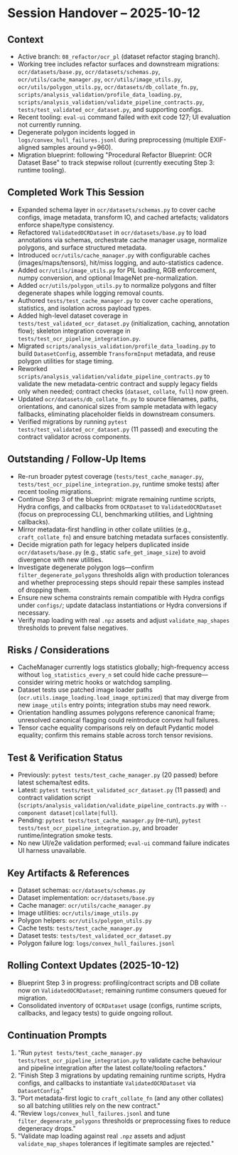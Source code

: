 # Session Handover – 2025-10-12

## Context
- Active branch: `08_refactor/ocr_pl` (dataset refactor staging branch).
- Working tree includes refactor surfaces and downstream migrations: `ocr/datasets/base.py`, `ocr/datasets/schemas.py`, `ocr/utils/cache_manager.py`, `ocr/utils/image_utils.py`, `ocr/utils/polygon_utils.py`, `ocr/datasets/db_collate_fn.py`, `scripts/analysis_validation/profile_data_loading.py`, `scripts/analysis_validation/validate_pipeline_contracts.py`, `tests/test_validated_ocr_dataset.py`, and supporting configs.
- Recent tooling: `eval-ui` command failed with exit code 127; UI evaluation not currently running.
- Degenerate polygon incidents logged in `logs/convex_hull_failures.jsonl` during preprocessing (multiple EXIF-aligned samples around y=960).
- Migration blueprint: following "Procedural Refactor Blueprint: OCR Dataset Base" to track stepwise rollout (currently executing Step 3: runtime tooling).

## Completed Work This Session
- Expanded schema layer in `ocr/datasets/schemas.py` to cover cache configs, image metadata, transform IO, and cached artefacts; validators enforce shape/type consistency.
- Refactored `ValidatedOCRDataset` in `ocr/datasets/base.py` to load annotations via schemas, orchestrate cache manager usage, normalize polygons, and surface structured metadata.
- Introduced `ocr/utils/cache_manager.py` with configurable caches (images/maps/tensors), hit/miss logging, and auto-statistics cadence.
- Added `ocr/utils/image_utils.py` for PIL loading, RGB enforcement, numpy conversion, and optional ImageNet pre-normalization.
- Added `ocr/utils/polygon_utils.py` to normalize polygons and filter degenerate shapes while logging removal counts.
- Authored `tests/test_cache_manager.py` to cover cache operations, statistics, and isolation across payload types.
- Added high-level dataset coverage in `tests/test_validated_ocr_dataset.py` (initialization, caching, annotation flow); skeleton integration coverage in `tests/test_ocr_pipeline_integration.py`.
- Migrated `scripts/analysis_validation/profile_data_loading.py` to build `DatasetConfig`, assemble `TransformInput` metadata, and reuse polygon utilities for stage timing.
- Reworked `scripts/analysis_validation/validate_pipeline_contracts.py` to validate the new metadata-centric contract and supply legacy fields only when needed; contract checks (`dataset`, `collate`, `full`) now green.
- Updated `ocr/datasets/db_collate_fn.py` to source filenames, paths, orientations, and canonical sizes from sample metadata with legacy fallbacks, eliminating placeholder fields in downstream consumers.
- Verified migrations by running `pytest tests/test_validated_ocr_dataset.py` (11 passed) and executing the contract validator across components.

## Outstanding / Follow-Up Items
- Re-run broader pytest coverage (`tests/test_cache_manager.py`, `tests/test_ocr_pipeline_integration.py`, runtime smoke tests) after recent tooling migrations.
- Continue Step 3 of the blueprint: migrate remaining runtime scripts, Hydra configs, and callbacks from `OCRDataset` to `ValidatedOCRDataset` (focus on preprocessing CLI, benchmarking utilities, and Lightning callbacks).
- Mirror metadata-first handling in other collate utilities (e.g., `craft_collate_fn`) and ensure batching metadata surfaces consistently.
- Decide migration path for legacy helpers duplicated inside `ocr/datasets/base.py` (e.g., static `safe_get_image_size`) to avoid divergence with new utilities.
- Investigate degenerate polygon logs—confirm `filter_degenerate_polygons` thresholds align with production tolerances and whether preprocessing steps should repair these samples instead of dropping them.
- Ensure new schema constraints remain compatible with Hydra configs under `configs/`; update dataclass instantiations or Hydra conversions if necessary.
- Verify map loading with real `.npz` assets and adjust `validate_map_shapes` thresholds to prevent false negatives.

## Risks / Considerations
- CacheManager currently logs statistics globally; high-frequency access without `log_statistics_every_n` set could hide cache pressure—consider wiring metric hooks or watchdog sampling.
- Dataset tests use patched image loader paths (`ocr.utils.image_loading.load_image_optimized`) that may diverge from new `image_utils` entry points; integration stubs may need rework.
- Orientation handling assumes polygons reference canonical frame; unresolved canonical flagging could reintroduce convex hull failures.
- Tensor cache equality comparisons rely on default Pydantic model equality; confirm this remains stable across torch tensor revisions.

## Test & Verification Status
- Previously: `pytest tests/test_cache_manager.py` (20 passed) before latest schema/test edits.
- Latest: `pytest tests/test_validated_ocr_dataset.py` (11 passed) and contract validation script (`scripts/analysis_validation/validate_pipeline_contracts.py` with `--component dataset|collate|full`).
- Pending: `pytest tests/test_cache_manager.py` (re-run), `pytest tests/test_ocr_pipeline_integration.py`, and broader runtime/integration smoke tests.
- No new UI/e2e validation performed; `eval-ui` command failure indicates UI harness unavailable.

## Key Artifacts & References
- Dataset schemas: `ocr/datasets/schemas.py`
- Dataset implementation: `ocr/datasets/base.py`
- Cache manager: `ocr/utils/cache_manager.py`
- Image utilities: `ocr/utils/image_utils.py`
- Polygon helpers: `ocr/utils/polygon_utils.py`
- Cache tests: `tests/test_cache_manager.py`
- Dataset tests: `tests/test_validated_ocr_dataset.py`
- Polygon failure log: `logs/convex_hull_failures.jsonl`

## Rolling Context Updates (2025-10-12)
- Blueprint Step 3 in progress: profiling/contract scripts and DB collate now on `ValidatedOCRDataset`; remaining runtime consumers queued for migration.
- Consolidated inventory of `OCRDataset` usage (configs, runtime scripts, callbacks, and legacy tests) to guide ongoing rollout.

## Continuation Prompts
1. "Run `pytest tests/test_cache_manager.py tests/test_ocr_pipeline_integration.py` to validate cache behaviour and pipeline integration after the latest collate/tooling refactors."
2. "Finish Step 3 migrations by updating remaining runtime scripts, Hydra configs, and callbacks to instantiate `ValidatedOCRDataset` via `DatasetConfig`."
3. "Port metadata-first logic to `craft_collate_fn` (and any other collates) so all batching utilities rely on the new contract."
4. "Review `logs/convex_hull_failures.jsonl` and tune `filter_degenerate_polygons` thresholds or preprocessing fixes to reduce degeneracy drops."
5. "Validate map loading against real `.npz` assets and adjust `validate_map_shapes` tolerances if legitimate samples are rejected."
